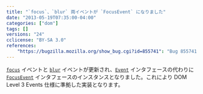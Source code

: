```yaml
---
title: "`focus`、`blur` 両イベントが `FocusEvent` になりました"
date: "2013-05-19T07:35:00-04:00"
categories: ["dom"]
tags: []
versions: "24"
cclicense: "BY-SA 3.0"
references:
    "https://bugzilla.mozilla.org/show_bug.cgi?id=855741": "Bug 855741 – FocusEvent interface is missing"
---
```

[`focus`](https://developer.mozilla.org/ja/docs/Web/Reference/Events/focus) イベントと [`blur`](https://developer.mozilla.org/ja/docs/Web/Reference/Events/blur) イベントが更新され、[`Event`](https://developer.mozilla.org/ja/docs/Web/API/Event) インタフェースの代わりに [`FocusEvent`](https://developer.mozilla.org/ja/docs/Web/API/FocusEvent) インタフェースのインスタンスとなりました。これにより DOM Level 3 Events 仕様に準拠した実装となります。
